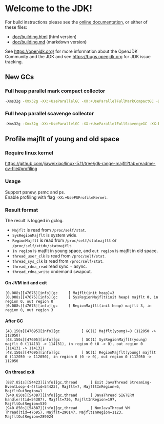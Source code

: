 # Welcome to the JDK!

For build instructions please see the
[online documentation](https://openjdk.org/groups/build/doc/building.html),
or either of these files:

- [doc/building.html](doc/building.html) (html version)
- [doc/building.md](doc/building.md) (markdown version)

See <https://openjdk.org/> for more information about the OpenJDK
Community and the JDK and see <https://bugs.openjdk.org> for JDK issue
tracking.


## New GCs
### Full heap parallel mark compact collector
```bash
-Xms32g -Xmx32g -XX:+UseParallelGC -XX:+UseParallelFullMarkCompactGC -XX:NewSize=1k -XX:MaxNewSize=1k -XX:-UseAdaptiveSizePolicy
```

### Full heap parallel scavenge collector
```bash
-Xms32g -Xmx32g -XX:+UseParallelGC -XX:+UseParallelFullScavengeGC -XX:NewSize=32g -XX:MaxNewSize=32g -XX:SurvivorRatio=1 -XX:-UseAdaptiveSizePolicy
```

## Profile majflt of young and old space
### Require linux kernel
https://github.com/jiaweixiao/linux-5.11/tree/jdk-range-majflt?tab=readme-ov-file#profiling  
### Usage
Support psnew, psmc and ps.  
Enable profiling with flag `-XX:+UsePSProfileKernel`.
### Result format
The result is logged in gclog. 
* `Majflt` is read from `/proc/self/stat`.  
* `SysRegionMajflt` is system wide.  
* `RegionMajflt` is read from `/proc/self/statmajflt` or `/proc/self/<tid>/statmajflt`.  
* `In region` is majflt in young space, and `out region` is majflt in old space.  
* `thread_user_clk` is read from `/proc/self/stat`.  
* `thread_sys_clk` is read from `/proc/self/stat`.  
* `thread_rdma_read` read sync + async.  
* `thread_rdma_write` ondemand swapout.  
#### On JVM init and exit
```text
[0.008s][47675][info][gc     ] Majflt(init heap)=3
[0.008s][47675][info][gc     ] SysRegionMajflt(init heap) majflt 0, in region 0, out region 0
[0.008s][47675][info][gc     ] RegionMajflt(init heap) majflt 3, in region 0, out region 3
```
#### After GC
```text
[48.150s][47695][info][gc          ] GC(1) Majflt(young)=0 (112050 -> 112050)
[48.150s][47695][info][gc          ] GC(1) SysRegionMajflt(young) majflt 0 (114131 -> 114131), in region 0 (0 -> 0), out region 0 (114131 -> 114131)
[48.150s][47695][info][gc          ] GC(1) RegionMajflt(young) majflt 0 (112050 -> 112050), in region 0 (0 -> 0), out region 0 (112050 -> 112050
```
#### On thread exit
```text
[887.851s][54423][info][gc,thread      ] Exit JavaThread Streaming-EventLoop-4-4(tid=54423), Majflt=7, MajfltInRegion=6, MajfltOutRegion=1
[940.850s][54387][info][gc,thread      ] JavaThread SIGTERM handler(tid=54387), Majflt=736, MajfltInRegion=197, MajfltOutRegion=539
[940.850s][54387][info][gc,thread      ] NonJavaThread VM Thread(tid=47695), Majflt=290147, MajfltInRegion=1123, MajfltOutRegion=289024
```
